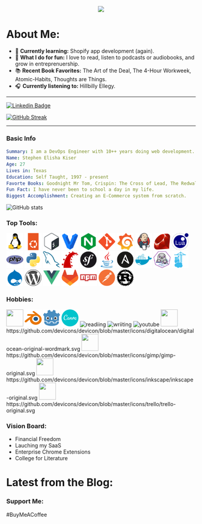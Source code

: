 <p align="center">
  <img src="https://capsule-render.vercel.app/api?text=S-Kiser&animation=fadeIn&type=waving&color=gradient&height=100"/>
</p>

# About Me:

- 🌱 <b>Currently learning:</b> Shopify app development (again).
- 🔋 <b>What I do for fun:</b> I love to read, listen to podcasts or audiobooks, and grow in entreprenuership.
- 📚 <b>Recent Book Favorites:</b> The Art of the Deal, The 4-Hour Workweek, Atomic-Habits, Thoughts are Things.
- 🎧 <b>Currently listening to:</b> Hillbilly Ellegy.

---

[![Linkedin Badge](https://img.shields.io/badge/-s--kiser--linkedin-blue?style=flat&logo=Linkedin&logoColor=white)](https://www.linkedin.com/in/s-kiser)

<p>

[![GitHub Streak](http://github-readme-streak-stats.herokuapp.com?user=s-kiser&theme=onedark)](https://git.io/streak-stats) 
</p>

---

### Basic Info

```yaml
Summary: I am a DevOps Engineer with 10++ years doing web development.
Name: Stephen Elisha Kiser
Age: 27
Lives in: Texas
Education: Self Taught, 1997 - present
Favorte Books: Goodnight Mr Tom, Crispin: The Cross of Lead, The Redwall Series, The Dark is Riising Series.
Fun Fact: I have never been to school a day in my life.
Biggest Accomplishment: Creating an E-Commerce system from scratch.
```
![GitHub stats](https://github-readme-stats.vercel.app/api?username=s-kiser&show_icons=true&theme=onedark&hide=issues,contribs&show=xxx)
<!-- ![GitHub stats](https://github-readme-stats.vercel.app/api?username=s-kiser&show_icons=true&theme=onedark&hide=issues,stars&show=reviews,discussions_started,discussions_answered,prs_merged,prs_merged_percentage) -->


### Top Tools:
<p align="left">
<img src="https://github.com/devicons/devicon/blob/master/icons/linux/linux-original.svg" alt="linux" width="45" height="45"/>
<img src="https://github.com/devicons/devicon/blob/master/icons/ubuntu/ubuntu-original.svg" alt="ubuntu" width="45" height="45"/>
<img src="https://github.com/devicons/devicon/blob/master/icons/bash/bash-original.svg" alt="bash" width="45" height="45"/>
<img src="https://github.com/devicons/devicon/blob/master/icons/vagrant/vagrant-original.svg" alt="vagrant" width="45" height="45"/>
<img src="https://github.com/devicons/devicon/blob/master/icons/nginx/nginx-original.svg" alt="nginx" width="45" height="45"/>
<img src="https://github.com/devicons/devicon/blob/master/icons/git/git-plain.svg" alt="git" width="45" height="45"/>
<img src="https://github.com/devicons/devicon/blob/master/icons/grafana/grafana-original.svg" alt="grafana" width="45" height="45"/>
<img src="https://github.com/devicons/devicon/blob/master/icons/jenkins/jenkins-original.svg" alt="jenkins" width="45" height="45"/>
<img src="https://github.com/devicons/devicon/blob/master/icons/ruby/ruby-original.svg" alt="ruby" width="45" height="45"/>
<img src="https://github.com/devicons/devicon/blob/master/icons/lua/lua-original.svg" alt="lua" width="45" height="45"/>
<img src="https://github.com/devicons/devicon/blob/master/icons/php/php-original.svg" alt="php" width="45" height="45"/>
<img src="https://github.com/devicons/devicon/blob/master/icons/python/python-original.svg" alt="python" width="45" height="45"/>
<img src="https://github.com/devicons/devicon/blob/master/icons/mysql/mysql-original.svg" alt="mysql" width="45" height="45"/>
<img src="https://github.com/devicons/devicon/blob/master/icons/rails/rails-plain.svg" alt="rails" width="45" height="45"/>
<img src="https://github.com/devicons/devicon/blob/master/icons/symfony/symfony-original.svg" alt="symfony" width="45" height="45"/>
<img src="https://github.com/devicons/devicon/blob/master/icons/java/java-original.svg" alt="java" width="45" height="45"/>
<img src="https://github.com/devicons/devicon/blob/master/icons/ansible/ansible-original.svg" alt="ansible" width="45" height="45"/>
<img src="https://github.com/devicons/devicon/blob/master/icons/docker/docker-plain.svg" alt="docker" width="45" height="45"/>
<img src="https://github.com/devicons/devicon/blob/master/icons/podman/podman-original.svg" alt="podman" width="45" height="45"/>
<img src="https://github.com/devicons/devicon/blob/master/icons/portainer/portainer-original.svg" alt="portainer" width="45" height="45"/>
<img src="https://github.com/devicons/devicon/blob/master/icons/drupal/drupal-plain.svg" alt="drupal" width="45" height="45"/>
<img src="https://github.com/devicons/devicon/blob/master/icons/wordpress/wordpress-plain.svg" alt="wordpress" width="45" height="45"/>
<img src="https://github.com/devicons/devicon/blob/master/icons/vuejs/vuejs-original.svg" alt="vuejs" width="45" height="45"/>
<img src="https://github.com/devicons/devicon/blob/master/icons/gitlab/gitlab-original.svg" alt="gitlab" width="45" height="45"/>
<img src="https://github.com/devicons/devicon/blob/master/icons/npm/npm-original-wordmark.svg" alt="npm" width="45" height="45"/>
<img src="https://github.com/devicons/devicon/blob/master/icons/postman/postman-original.svg" alt="postman" width="45" height="45"/>
<img src="https://github.com/devicons/devicon/blob/master/icons/rust/rust-original.svg" alt="rust" width="45" height="45"/>
</p>

<!-- [![Top Langs](https://github-readme-stats.vercel.app/api/top-langs/?username=s-kiser&layout=compact&theme=onedark)](https://github.com/anuraghazra/github-readme-stats) -->

<!--
### Linux Favorites:
<p align="left">
<img src="https://github.com/devicons/devicon/blob/master/icons/ssh/ssh-original-wordmark.svg" alt="ssh" width="45" height="45"/>
<img src="https://github.com/devicons/devicon/blob/master/icons/awk/awk-original-wordmark.svg" alt="awk" width="45" height="45"/>
<img src="https://github.com/devicons/devicon/blob/master/icons/debian/debian-original-wordmark.svg" alt="debian" width="45" height="45"/>
<img src="https://github.com/devicons/devicon/blob/master/icons/nano/nano-plain-wordmark.svg" alt="nano" width="45" height="45"/>
<img src="https://github.com/devicons/devicon/blob/master/icons/redhat/redhat-plain-wordmark.svg" alt="redhat" width="45" height="45"/>
</p> 
-->

### Hobbies:
<p align="left">
<img src="" alt="" width="45" height="45"/>
<img src="https://github.com/devicons/devicon/blob/master/icons/blender/blender-original.svg" alt="blender" width="45" height="45"/>
<img src="https://github.com/devicons/devicon/blob/master/icons/godot/godot-original.svg" alt="godot" width="45" height="45"/>
<img src="https://github.com/devicons/devicon/blob/master/icons/canva/canva-original.svg" alt="canva" width="45" height="45"/>
<img src="" alt="readiing" width="45" height="45"/>
<img src="" alt="wriiting" width="45" height="45"/>
<img src="" alt="youtube" width="45" height="45"/>
<img src="" alt="" width="45" height="45"/>https://github.com/devicons/devicon/blob/master/icons/digitalocean/digitalocean-original-wordmark.svg
<img src="" alt="" width="45" height="45"/>https://github.com/devicons/devicon/blob/master/icons/gimp/gimp-original.svg
<img src="" alt="" width="45" height="45"/>https://github.com/devicons/devicon/blob/master/icons/inkscape/inkscape-original.svg
<img src="" alt="" width="45" height="45"/>https://github.com/devicons/devicon/blob/master/icons/trello/trello-original.svg
  
</p>


### Vision Board:
- Financial Freedom
- Lauching my SaaS
- Enterprise Chrome Extensions
- College for Literature

# Latest from the Blog:


### Support Me:
#BuyMeACoffee



<!--

https://github.com/devicons/devicon/blob/master/icons/linkedin/linkedin-original.svg

**s-kiser/s-kiser** is a ✨ _special_ ✨ repository because its `README.md` (this file) appears on your GitHub profile.

Here are some ideas to get you started:

- 🔭 I’m currently working on ...
- 🌱 I’m currently learning ...
- 👯 I’m looking to collaborate on ...
- 🤔 I’m looking for help with ...
- 💬 Ask me about ...
- 📫 How to reach me: ...
- 😄 Pronouns: ...
- ⚡ Fun fact: ...
-->
